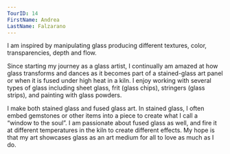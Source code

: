 ```yaml
---
TourID: 14
FirstName: Andrea
LastName: Falzarano
---
```

I am inspired by manipulating glass producing different textures, color, transparencies, depth and flow.

Since starting my journey as a glass artist, I continually am amazed at how glass transforms and dances as it becomes part of a stained-glass art panel or when it is fused under high heat in a kiln. I enjoy working with several types of glass including sheet glass, frit (glass chips), stringers (glass strips), and painting with glass powders.

I make both stained glass and fused glass art. In stained glass, I often embed gemstones or other items into a piece to create what I call a “window to the soul”. I am passionate about fused glass as well, and fire it at different temperatures in the kiln to create different effects. My hope is that my art showcases glass as an art medium for all to love as much as I do.
